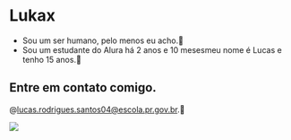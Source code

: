 # Lukax
- Sou um ser humano, pelo menos eu acho.💜
- Sou um estudante do Alura há 2 anos e 10 mesesmeu nome é Lucas e tenho 15 anos.🐻
## Entre em contato comigo. 
@lucas.rodrigues.santos04@escola.pr.gov.br.🐰

![](https://c.tenor.com/gtLBU4Pd3oAAAAAC/tenor.gif)
